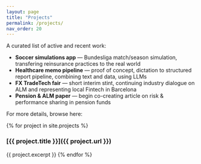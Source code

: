 ```yaml
---
layout: page
title: "Projects"
permalink: /projects/
nav_order: 20
---
```


A curated list of active and recent work:

- **Soccer simulations app** — Bundesliga match/season simulation, transfering reinsurance practices to the real world
- **Healthcare memo pipeline** — proof of concept, dictation to structured report pipeline, combining text and data, using LLMs
- **FX TradeTech fair** — short interim stint, continuing industry dialogue on ALM and representing local Fintech in Barcelona
- **Pension & ALM paper** — begin co-creating article on risk & performance sharing in pension funds

For more details, browse here:

{% for project in site.projects %}
### [{{ project.title }}]({{ project.url }})
{{ project.excerpt }}
{% endfor %}